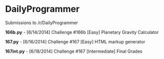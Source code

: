 DailyProgrammer
===============

Submissions to /r/DailyProgrammer

**166b.py** - [6/14/2014] Challenge #166b [Easy] Planetary Gravity Calculator

**167.py** - [6/16/2014] Challenge #167 [Easy] HTML markup generator

**167int.py** - [6/18/2014] Challenge #167 [Intermediate] Final Grades